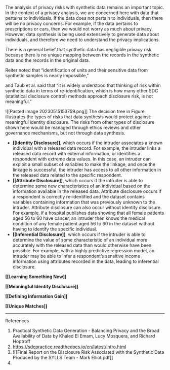 The analysis of privacy risks with synthetic data remains an important topic. In the context of a privacy analysis, we are concerned here with data that pertains to individuals. If the data does not pertain to individuals, then there will be no privacy concerns. For example, if the data pertains to prescriptions or cars, then we would not worry as much about privacy. However, data synthesis is being used extensively to generate data about individuals, and therefore we need to understand the privacy implications.

There is a general belief that synthetic data has negligible privacy risk because there is no unique mapping between the records in the synthetic data and the records in the original data. 

Reiter noted that “identification of units and their sensitive data from synthetic samples is nearly impossible,”

and Taub et al. said that “it is widely understood that thinking of risk within synthetic data in terms of re-identification, which is how many other SDC (statistical disclosure control) methods approach disclosure risk, is not meaningful.”

![[Pasted image 20230515153759.png]]
The decision tree in Figure illustrates the types of risks that data synthesis would protect against: meaningful identity disclosure. The risks from other types of disclosure shown here would be managed through ethics reviews and other governance mechanisms, but not through data synthesis.

-   **[[Identity Disclosure]]**, which occurs if the intruder associates a known individual with a released data record. For example, the intruder links a released data record with external information, or identifies a respondent with extreme data values. In this case, an intruder can exploit a small subset of variables to make the linkage, and once the linkage is successful, the intruder has access to all other information in the released data related to the specific respondent.
-   **[[Attribute Disclosure]]**, which occurs if the intruder is able to determine some new characteristics of an individual based on the information available in the released data. Attribute disclosure occurs if a respondent is correctly re-identified and the dataset contains variables containing information that was previously unknown to the intruder. Attribute disclosure can also occur without identity disclosure. For example, if a hospital publishes data showing that all female patients aged 56 to 60 have cancer, an intruder then knows the medical condition of any female patient aged 56 to 60 in the dataset without having to identify the specific individual.
-   **[[Inferential Disclosure]]**, which occurs if the intruder is able to determine the value of some characteristic of an individual more accurately with the released data than would otherwise have been possible. For example, with a highly predictive regression model, an intruder may be able to infer a respondent’s sensitive income information using attributes recorded in the data, leading to inferential disclosure.



**[[Learning Something New]]**

**[[Meaningful Identity Disclosure]]**

**[[Defining Information Gain]]**

**[[Unique Matches]]**








------------------------------------------------------------------------
References
1. Practical Synthetic Data Generation - Balancing Privacy and the Broad Availability of Data by 
Khaled El Emam, Lucy Mosquera, and Richard Hoptroff
2. https://sdcpractice.readthedocs.io/en/latest/intro.html
3. ![[Final Report on the Disclosure Risk Associated with the Synthetic Data Produced by the SYLLS Team - Mark Elliot.pdf]]
4. 